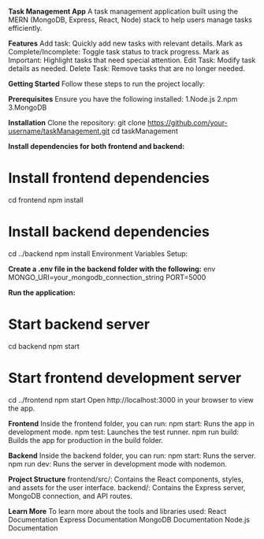  **Task Management App** 
 A task management application built using the MERN (MongoDB, Express, React, Node) stack to help users manage tasks efficiently.

**Features**
 Add task: Quickly add new tasks with relevant details.
 Mark as Complete/Incomplete: Toggle task status to track progress.
 Mark as Important: Highlight tasks that need special attention.
 Edit Task: Modify task details as needed.
 Delete Task: Remove tasks that are no longer needed.

**Getting Started**
Follow these steps to run the project locally:

 **Prerequisites**
Ensure you have the following installed:
1.Node.js
2.npm
3.MongoDB

**Installation**
Clone the repository:
git clone https://github.com/your-username/taskManagement.git
cd taskManagement

**Install dependencies for both frontend and backend:**
# Install frontend dependencies
cd frontend
npm install

# Install backend dependencies
cd ../backend
npm install
Environment Variables Setup:

**Create a .env file in the backend folder with the following:**
env
MONGO_URI=your_mongodb_connection_string
PORT=5000

**Run the application:**
# Start backend server
cd backend
npm start

# Start frontend development server
cd ../frontend
npm start
Open http://localhost:3000 in your browser to view the app.

**Frontend**
Inside the frontend folder, you can run:
npm start: Runs the app in development mode.
npm test: Launches the test runner.
npm run build: Builds the app for production in the build folder.

**Backend**
Inside the backend folder, you can run:
npm start: Runs the server.
npm run dev: Runs the server in development mode with nodemon.

**Project Structure**
frontend/src/: Contains the React components, styles, and assets for the user interface.
backend/: Contains the Express server, MongoDB connection, and API routes.

**Learn More**
To learn more about the tools and libraries used:
React Documentation
Express Documentation
MongoDB Documentation
Node.js Documentation
